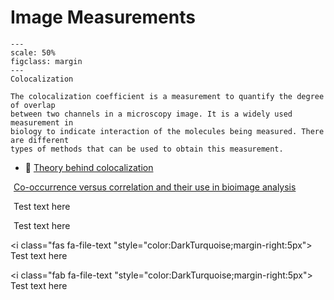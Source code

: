 # Image Measurements

```{figure} ../images/colocalization.png
---
scale: 50%
figclass: margin
---
Colocalization
```

```{dropdown} Colocalization
The colocalization coefficient is a measurement to quantify the degree of overlap
between two channels in a microscopy image. It is a widely used measurement in
biology to indicate interaction of the molecules being measured. There are different
types of methods that can be used to obtain this measurement.
```

- 📄 [Theory behind colocalization](https://svi.nl/ColocalizationTheory)

<i class="fa fa-file-text" aria-hidden="true" style="color:MediumSlateBlue;margin-right:5px"></i> [Co-occurrence versus correlation and their use in bioimage analysis](https://journals.biologists.com/jcs/article/131/3/jcs211847/77151/Image-co-localization-co-occurrence-versus)

<i class="fa fa-check fa-1x" style="color:DarkTurquoise;margin-right:5px"></i> Test text here

<i class="fas fa-file" style="color:DarkTurquoise;margin-right:5px"></i> Test text here

<i class="fas fa-file-text "style="color:DarkTurquoise;margin-right:5px"></i> Test text here

<i class="fab fa-file-text "style="color:DarkTurquoise;margin-right:5px"></i> Test text here


<i class="fas fa-file"></i>
